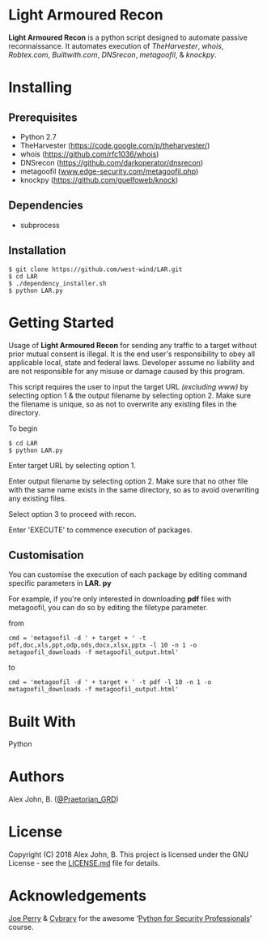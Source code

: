 # Light Armoured Recon
**Light Armoured Recon** is a python script designed to automate passive reconnaissance. It automates execution of *TheHarvester*, *whois*, *Robtex.com*, *Builtwith.com*, *DNSrecon*, *metagoofil*, & *knockpy*.
# Installing
## Prerequisites
 - Python 2.7
 - TheHarvester (https://code.google.com/p/theharvester/)
 - whois (https://github.com/rfc1036/whois)
 - DNSrecon (https://github.com/darkoperator/dnsrecon)
 - metagoofil (www.edge-security.com/metagoofil.php)
 - knockpy (https://github.com/guelfoweb/knock)
## Dependencies
 - subprocess
## Installation 

    $ git clone https://github.com/west-wind/LAR.git
    $ cd LAR
    $ ./dependency_installer.sh
    $ python LAR.py
# Getting Started
Usage of **Light Armoured Recon** for sending any traffic to a target without prior mutual consent is illegal. It is the end user's responsibility to obey all applicable local, state and federal laws. Developer assume no liability and are not responsible for any misuse or damage caused by this program. 

This script requires the user to input the target URL *(excluding www)* by selecting option 1 & the output filename by selecting option 2. Make sure the filename is unique, so as not to overwrite any existing files in the directory.

To begin

    $ cd LAR
    $ python LAR.py

Enter target URL by selecting option 1.

Enter output filename by selecting option 2. Make sure that no other file with the same name exists in the same directory, so as to avoid overwriting any existing files.

Select option 3 to proceed with recon.

Enter 'EXECUTE' to commence execution of packages.

## Customisation
You can customise the execution of each package by editing command specific parameters in **LAR. py**

For example, if you're only interested in downloading **pdf** files with metagoofil, you can do so by editing the filetype parameter.

from

    cmd = 'metagoofil -d ' + target + ' -t pdf,doc,xls,ppt,odp,ods,docx,xlsx,pptx -l 10 -n 1 -o metagoofil_downloads -f metagoofil_output.html'
 to
 
    cmd = 'metagoofil -d ' + target + ' -t pdf -l 10 -n 1 -o metagoofil_downloads -f metagoofil_output.html' 

# Built With
Python
# Authors
Alex John, B. ([@Praetorian_GRD](https://twitter.com/Praetorian_GRD))
# License
Copyright (C) 2018 Alex John, B. This project is licensed under the GNU License - see the [LICENSE.md](https://raw.githubusercontent.com/west-wind/LAR/master/LICENSE) file for details.
# Acknowledgements
[Joe Perry](https://www.cybrary.it/members/perry/) & [Cybrary](https://www.cybrary.it) for the awesome ‘[Python for Security Professionals](https://www.cybrary.it/course/python/)’ course.
